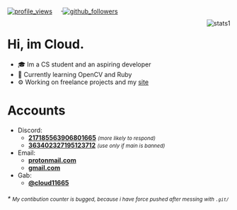 <div class=root>
    <div class=badges align=left>
        <a href=https://github.com/Cloud11665>
            <img alt=profile_views align=center style="margin-right: 20px; margin-bottom: -10px" src=https://komarev.com/ghpvc/?username=Cloud11665&style=flat&color=brightgreen>
        </a>
        <!--
      <a href=https://steamcommunity.com/id/Cloud2137>
        <img
         alt=steam
         align=center
         style="margin-right: 20px; margin-bottom: -10px"
         src=https://img.shields.io/static/v1?label=Steam&message=Cloud11665&logo=steam&style=flat=>
      </a> -->
        <a href=https://github.com/Cloud11665>
            <img alt=github_followers align=center style="margin-right: 20px; margin-bottom: -10px" src=https://img.shields.io/github/followers/Cloud11665?style=social&label=Github&logo=github>
        </a>
        <!--
      <a href=https://twitter.com/cloud11665>
        <img
         alt=twitter_follow
         align=center
         style="margin-right: 20px; margin-bottom: -10px"
         src=https://img.shields.io/twitter/follow/Cloud11665?style=social&label=Twitter&logo=twitter&color=lightgray>
      </a>
      -->
    </div>
    <div class=stats>
        <br/>
        <img alt=stats1 align=right style="object-fit: none; object-position: 0 -50px;" src=https://github-readme-stats.vercel.app/api?username=Cloud11665&count_private=true&show_icons=true&theme=gradient&bg_color=45,E76344,904E95&title_color=FFFFFF&text_color=FFFFFF&icon_color=FFFFFF>
        <h1>Hi, im Cloud.</h1>
        <ul>
            <li>🎓 Im a CS student and an aspiring developer</li>
            <li>📖 Currently learning OpenCV and Ruby</li>
            <li>⚙️ Working on freelance projects and my <a href=https://sabat.dev target="_blank" title=sabat.dev>site</a></li>
        </ul>
    </div>
    <!--<div class=langs align=center>
      <p></p>
      <br>
        <a href=https://github.com/Cloud11665>
          <img
          style="object-fit: none; object-position: 0 25px;"
          src=https://github-readme-stats.vercel.app/api/top-langs/?username=Cloud11665&theme=onedark&layout=default&card_width=600>
        </a>
      </br>
    </div>-->
    <h1>Accounts</h1>
    <ul>
        <li>
            Discord:
            <ul>
                <li>
                    <a href="https://discord.com/users/217185563906801665"><b>217185563906801665</b></a> <small><i>(more likely to respond)</i></small>
                </li>
                <li>
                    <a href="https://discord.com/users/363402327195123712"><b>363402327195123712</b></a> <small><i>(use only if main is banned)</i></small>
                </li>
            </ul>
        </li>
        <li>
            Email:
            <ul>
                <li>
                    <a href="mailto:cloud11665@protonmail.com"><b>protonmail.com</b></a>
                </li>
                <li>
                    <a href="mailto:cloud11665@gmail.com"><b>gmail.com</b></a>
                </li>
            </ul>
        </li>
        <li>
            Gab:
            <ul>
                <li>
                    <a href="https://gab.com/cloud11665"><b>@cloud11665</b></a>
                </li>
            </ul>
        </li>
    </ul>
    <h6>* <small>My contibution counter is bugged, because i have force pushed after messing with <code>.git/</code></small></h6>
</div>
